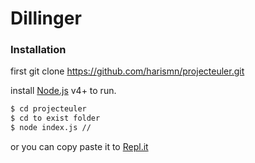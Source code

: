 # Dillinger

### Installation

first git clone https://github.com/harismn/projecteuler.git

install  [Node.js](https://nodejs.org/) v4+ to run.

```sh
$ cd projecteuler
$ cd to exist folder  
$ node index.js // 
```

or you can copy paste it to [Repl.it](https://repl.it)